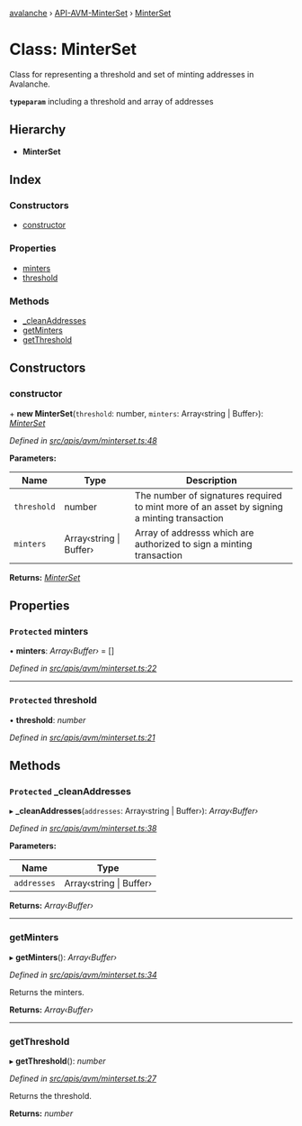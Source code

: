 [avalanche](../README.md) › [API-AVM-MinterSet](../modules/api_avm_minterset.md) › [MinterSet](api_avm_minterset.minterset.md)

# Class: MinterSet

Class for representing a threshold and set of minting addresses in Avalanche.

**`typeparam`** including a threshold and array of addresses

## Hierarchy

* **MinterSet**

## Index

### Constructors

* [constructor](api_avm_minterset.minterset.md#constructor)

### Properties

* [minters](api_avm_minterset.minterset.md#protected-minters)
* [threshold](api_avm_minterset.minterset.md#protected-threshold)

### Methods

* [_cleanAddresses](api_avm_minterset.minterset.md#protected-_cleanaddresses)
* [getMinters](api_avm_minterset.minterset.md#getminters)
* [getThreshold](api_avm_minterset.minterset.md#getthreshold)

## Constructors

###  constructor

\+ **new MinterSet**(`threshold`: number, `minters`: Array‹string | Buffer›): *[MinterSet](api_avm_minterset.minterset.md)*

*Defined in [src/apis/avm/minterset.ts:48](https://github.com/ava-labs/avalanchejs/blob/a2feb77/src/apis/avm/minterset.ts#L48)*

**Parameters:**

Name | Type | Description |
------ | ------ | ------ |
`threshold` | number | The number of signatures required to mint more of an asset by signing a minting transaction |
`minters` | Array‹string &#124; Buffer› | Array of addresss which are authorized to sign a minting transaction  |

**Returns:** *[MinterSet](api_avm_minterset.minterset.md)*

## Properties

### `Protected` minters

• **minters**: *Array‹Buffer›* = []

*Defined in [src/apis/avm/minterset.ts:22](https://github.com/ava-labs/avalanchejs/blob/a2feb77/src/apis/avm/minterset.ts#L22)*

___

### `Protected` threshold

• **threshold**: *number*

*Defined in [src/apis/avm/minterset.ts:21](https://github.com/ava-labs/avalanchejs/blob/a2feb77/src/apis/avm/minterset.ts#L21)*

## Methods

### `Protected` _cleanAddresses

▸ **_cleanAddresses**(`addresses`: Array‹string | Buffer›): *Array‹Buffer›*

*Defined in [src/apis/avm/minterset.ts:38](https://github.com/ava-labs/avalanchejs/blob/a2feb77/src/apis/avm/minterset.ts#L38)*

**Parameters:**

Name | Type |
------ | ------ |
`addresses` | Array‹string &#124; Buffer› |

**Returns:** *Array‹Buffer›*

___

###  getMinters

▸ **getMinters**(): *Array‹Buffer›*

*Defined in [src/apis/avm/minterset.ts:34](https://github.com/ava-labs/avalanchejs/blob/a2feb77/src/apis/avm/minterset.ts#L34)*

Returns the minters.

**Returns:** *Array‹Buffer›*

___

###  getThreshold

▸ **getThreshold**(): *number*

*Defined in [src/apis/avm/minterset.ts:27](https://github.com/ava-labs/avalanchejs/blob/a2feb77/src/apis/avm/minterset.ts#L27)*

Returns the threshold.

**Returns:** *number*
